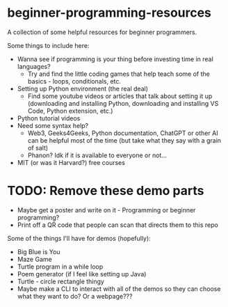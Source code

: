 # beginner-programming-resources
A collection of some helpful resources for beginner programmers.

Some things to include here:
* Wanna see if programming is your thing before investing time in real languages?
  * Try and find the little coding games that help teach some of the basics - loops, conditionals, etc.
* Setting up Python environment (the real deal)
  * Find some youtube videos or articles that talk about setting it up (downloading and installing Python, downloading and installing VS Code, Python extension, etc.)
* Python tutorial videos
* Need some syntax help?
  * Web3, Geeks4Geeks, Python documentation, ChatGPT or other AI can be helpful most of the time (but take what they say with a grain of salt)
  * Phanon? Idk if it is available to everyone or not...
* MIT (or was it Harvard?) free courses 

# TODO: Remove these demo parts
* Maybe get a poster and write on it - Programming or beginner programming?
* Print off a QR code that people can scan that directs them to this repo

Some of the things I'll have for demos (hopefully):
* Big Blue is You
* Maze Game
* Turtle program in a while loop
* Poem generator (if I feel like setting up Java)
* Turtle - circle rectangle thingy
* Maybe make a CLI to interact with all of the demos so they can choose what they want to do? Or a webpage???
